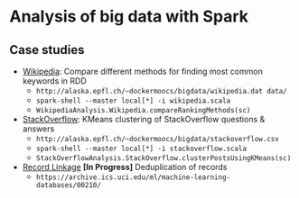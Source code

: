 # Analysis of big data with Spark## Case studies- [Wikipedia](./wikipedia.scala): Compare different methods for finding most common keywords in RDD	- `http://alaska.epfl.ch/~dockermoocs/bigdata/wikipedia.dat data/`	- `spark-shell --master local[*] -i wikipedia.scala`	- `WikipediaAnalysis.Wikipedia.compareRankingMethods(sc)`- [StackOverflow](./stackoverflow.scala): KMeans clustering of StackOverflow questions & answers	- `http://alaska.epfl.ch/~dockermoocs/bigdata/stackoverflow.csv`	- `spark-shell --master local[*] -i stackoverflow.scala`	-  `StackOverflowAnalysis.StackOverflow.clusterPostsUsingKMeans(sc)`- [Record Linkage](./linkage.scala) __[In Progress]__ Deduplication of records	- `https://archive.ics.uci.edu/ml/machine-learning-databases/00210/`